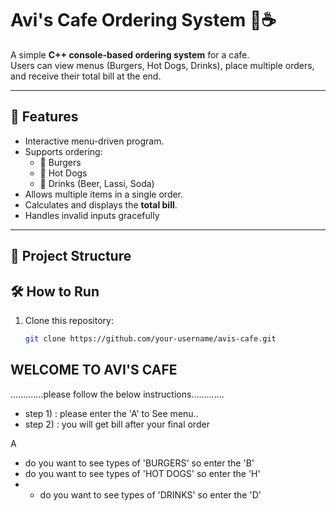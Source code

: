 # Avi's Cafe Ordering System 🍔☕

A simple **C++ console-based ordering system** for a cafe.  
Users can view menus (Burgers, Hot Dogs, Drinks), place multiple orders, and receive their total bill at the end.

---

## 🚀 Features
- Interactive menu-driven program.
- Supports ordering:
  - 🍔 Burgers
  - 🌭 Hot Dogs
  - 🥤 Drinks (Beer, Lassi, Soda)
- Allows multiple items in a single order.
- Calculates and displays the **total bill**.
- Handles invalid inputs gracefully

---

## 📂 Project Structure

## 🛠️ How to Run
1. Clone this repository:
   ```bash
   git clone https://github.com/your-username/avis-cafe.git
   
## WELCOME TO AVI'S CAFE
.............please follow the below instructions.............
- step 1) : please enter the 'A' to See menu..
- step 2) : you will get bill after your final order

A
- do you want to see types of 'BURGERS' so enter the 'B'
- do you want to see types of 'HOT DOGS' so enter the 'H'
- - do you want to see types of 'DRINKS' so enter the 'D'


